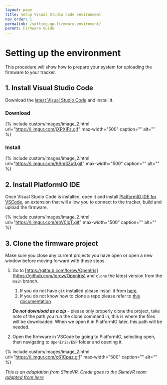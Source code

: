 ```yaml
---
layout: page
title: Setup Visual Studio Code environment
nav_order: 1
permalink: /setting-up-firmware-enviroment/
parent: Firmware Guide
---
```


# Setting up the environment

This procedure will show how to prepare your system for uploading the firmware to your tracker.

## 1. Install Visual Studio Code

Download the [latest Visual Studio Code](https://code.visualstudio.com/download) and install it.

### Download

{% include custom/images/image_2.html url="https://i.imgur.com/jXPXIFz.gif" max-width="500" caption="" alt="" %}

### Install

{% include custom/images/image_2.html url="https://i.imgur.com/hAm3Zu0.gif" max-width="500" caption="" alt="" %}

## 2. Install PlatformIO IDE

Once Visual Studio Code is installed, open it and install [PlatformIO IDE for VSCode](https://marketplace.visualstudio.com/items?itemName=platformio.platformio-ide), an extension that will allow you to connect to the tracker, build and upload the firmware.

{% include custom/images/image_2.html url="https://i.imgur.com/ebV0IgT.gif" max-width="500" caption="" alt="" %}

## 3. Clone the firmware project

Make sure you close any current projects you have open or open a new window before moving forward with these steps.

1. Go to [https://github.com/lorow/OpenIris](https://github.com/lorow/OpenIris) and `clone` the latest version from the `main` branch.
   1. If you do not have `git` installed please install it from [here](https://git-scm.com/download/win).
   2. If you do not know how to clone a repo please refer to [this documentation](https://docs.github.com/en/repositories/creating-and-managing-repositories/cloning-a-repository)

   _**Do not download as a zip**_ - please only properly clone the project, take note of the path you run the clone command in, this is where the files will be downloaded. When we open it in PlatformIO later, this path will be needed.

2. Open the firmware in VSCode by going to PlatformIO, selecting open, then navigating to `OpenIris/ESP`  folder and opening it.

{% include custom/images/image_2.html url="https://i.imgur.com/c61Cpaz.gif" max-width="500" caption="" alt="" %}

_This is an adaptation from SlimeVR. Credit goes to the SlimeVR team [adapted from here](https://docs.slimevr.dev/firmware/setup-and-install.html)_
